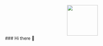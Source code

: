 <div id="header" align="center">
  <img src="https://i.pinimg.com/originals/fc/71/63/fc71635c7f1b09ed30413f59bb749582.gif" width="100"/>
</div>
### Hi there 👋
<!--
**alina-nek/alina-nek** is a ✨ _special_ ✨ repository because its `README.md` (this file) appears on your GitHub profile.

Here are some ideas to get you started:

- 🔭 I’m currently working on ...
- 🌱 I’m currently learning ...
- 👯 I’m looking to collaborate on ...
- 🤔 I’m looking for help with ...
- 💬 Ask me about ...
- 📫 How to reach me: ...
- 😄 Pronouns: ...
- ⚡ Fun fact: ...
-->
